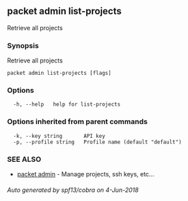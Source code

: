 ## packet admin list-projects

Retrieve all projects

### Synopsis

Retrieve all projects

```
packet admin list-projects [flags]
```

### Options

```
  -h, --help   help for list-projects
```

### Options inherited from parent commands

```
  -k, --key string       API key
  -p, --profile string   Profile name (default "default")
```

### SEE ALSO

* [packet admin](packet_admin.md)	 - Manage projects, ssh keys, etc...

###### Auto generated by spf13/cobra on 4-Jun-2018
